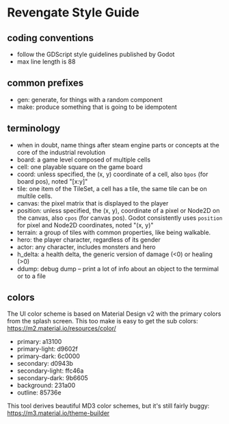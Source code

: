 Revengate Style Guide
=====================

## coding conventions
* follow the GDScript style guidelines published by Godot
* max line length is 88

## common prefixes
* gen: generate, for things with a random component
* make: produce something that is going to be idempotent

## terminology
* when in doubt, name things after steam engine parts or concepts at the core of the industrial revolution
* board: a game level composed of multiple cells
* cell: one playable square on the game board
* coord: unless specified, the (x, y) coordinate of a cell, also `bpos` (for board pos),  noted "[x:y]"
* tile: one item of the TileSet, a cell has a tile, the same tile can be on multile cells.
* canvas: the pixel matrix that is displayed to the player
* position: unless specified, the (x, y), coordinate of a pixel or Node2D on the canvas, also `cpos` (for canvas pos). Godot consistently uses `position` for pixel and Node2D coordinates, noted "(x, y)"
* terrain: a group of tiles with common properties, like being walkable.
* hero: the player character, regardless of its gender
* actor: any character, includes monsters and hero
* h_delta: a health delta, the generic version of damage (<0) or healing (>0)
* ddump: debug dump – print a lot of info about an object to the termimal or to a file

## colors
The UI color scheme is based on Material Design v2 with the primary colors from the splash screen. This too make is easy to get the sub colors:
https://m2.material.io/resources/color/

* primary: a13100
* primary-light: d9602f
* primary-dark: 6c0000
* secondary: d0943b
* secondary-light: ffc46a
* secondary-dark: 9b6605
* background: 231a00
* outline: 85736e

This tool derives beautiful MD3 color schemes, but it's still fairly buggy:
https://m3.material.io/theme-builder
